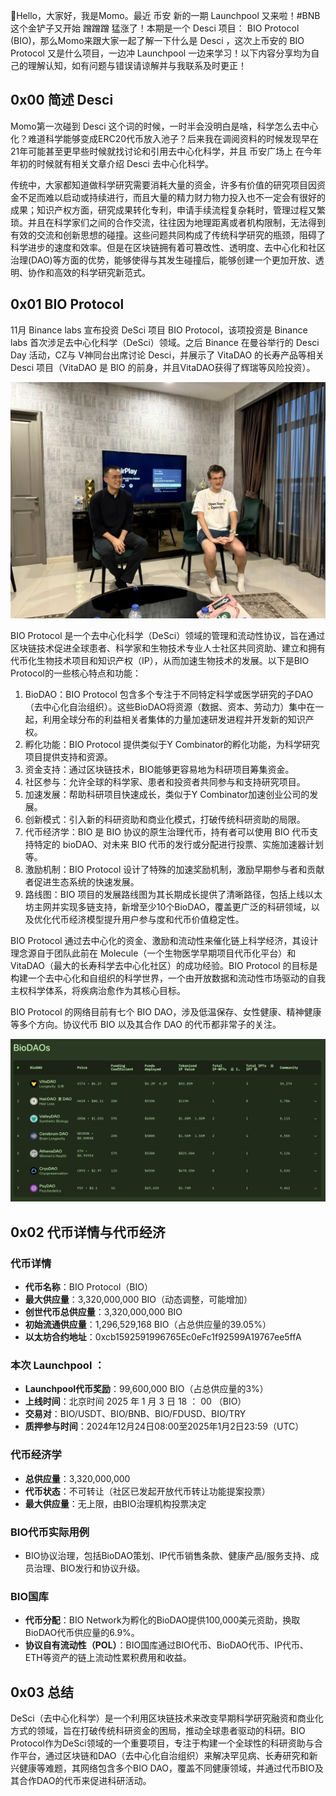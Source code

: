 👋Hello，大家好，我是Momo。最近 币安 新的一期 Launchpool 又来啦！#BNB 这个金铲子又开始 蹭蹭蹭 猛涨了！本期是一个 Desci 项目： BIO Protocol (BIO)，那么Momo来跟大家一起了解一下什么是 Desci ，这次上币安的 BIO Protocol 又是什么项目，一边冲 Launchpool 一边来学习！以下内容分享均为自己的理解认知，如有问题与错误请谅解并与我联系及时更正！

## 0x00 简述 Desci 

Momo第一次碰到 Desci 这个词的时候，一时半会没明白是啥，科学怎么去中心化？难道科学能够变成ERC20代币放入池子？后来我在调阅资料的时候发现早在21年可能甚至更早些时候就找讨论和引用去中心化科学，并且 币安广场上 在今年年初的时候就有相关文章介绍 Desci 去中心化科学。

传统中，大家都知道做科学研究需要消耗大量的资金，许多有价值的研究项目因资金不足而难以启动或持续进行，而且大量的精力财力物力投入也不一定会有很好的成果；知识产权方面，研究成果转化专利，申请手续流程复杂耗时，管理过程又繁琐。并且在科学家们之间的合作交流，往往因为地理距离或者机构限制，无法得到有效的交流和创新思想的碰撞。这些问题共同构成了传统科学研究的瓶颈，阻碍了科学进步的速度和效率。但是在区块链拥有着可篡改性、透明度、去中心化和社区治理(DAO)等方面的优势，能够使得与其发生碰撞后，能够创建一个更加开放、透明、协作和高效的科学研究新范式。

## 0x01 BIO Protocol 

11月 Binance labs 宣布投资 DeSci 项目 BIO Protocol，该项投资是 Binance labs 首次涉足去中心化科学（DeSci）领域。之后 Binance 在曼谷举行的 Desci Day 活动，CZ与 V神同台出席讨论 Desci，并展示了 VitaDAO 的长寿产品等相关 Desci 项目（VitaDAO 是 BIO 的前身，并且VitaDAO获得了辉瑞等风险投资）。

![Pasted image 20241226111407.png](Pasted%20image%2020241226111407.png)

BIO Protocol 是一个去中心化科学（DeSci）领域的管理和流动性协议，旨在通过区块链技术促进全球患者、科学家和生物技术专业人士社区共同资助、建立和拥有代币化生物技术项目和知识产权（IP），从而加速生物技术的发展。以下是BIO Protocol的一些核心特点和功能：
1. BioDAO：BIO Protocol 包含多个专注于不同特定科学或医学研究的子DAO（去中心化自治组织）。这些BioDAO将资源（数据、资本、劳动力）集中在一起，利用全球分布的利益相关者集体的力量加速研发进程并开发新的知识产权。
2. 孵化功能：BIO Protocol 提供类似于Y Combinator的孵化功能，为科学研究项目提供支持和资源。
3. 资金支持：通过区块链技术，BIO能够更容易地为科研项目筹集资金。
4. 社区参与：允许全球的科学家、患者和投资者共同参与和支持研究项目。
5. 加速发展：帮助科研项目快速成长，类似于Y Combinator加速创业公司的发展。
6. 创新模式：引入新的科研资助和商业化模式，打破传统科研资助的局限。
7. 代币经济学：BIO 是 BIO 协议的原生治理代币，持有者可以使用 BIO 代币支持特定的 bioDAO、对未来 BIO 代币的发行或分配进行投票、实施加速器计划等。
8. 激励机制：BIO Protocol 设计了特殊的加速奖励机制，激励早期参与者和贡献者促进生态系统的快速发展。
9. 路线图：BIO 项目的发展路线图为其长期成长提供了清晰路径，包括上线以太坊主网并实现多链支持，新增至少10个BioDAO，覆盖更广泛的科研领域，以及优化代币经济模型提升用户参与度和代币价值稳定性。

 BIO Protocol 通过去中心化的资金、激励和流动性来催化链上科学经济，其设计理念源自于团队此前在 Molecule（一个生物医学早期项目代币化平台）和 VitaDAO（最大的长寿科学去中心化社区）的成功经验。BIO Protocol 的目标是构建一个去中心化和自组织的科学世界，一个由开放数据和流动性市场驱动的自我主权科学体系，将疾病治愈作为其核心目标。
 
BIO Protocol 的网络目前有七个 BIO DAO，涉及低温保存、女性健康、精神健康等多个方向。协议代币 BIO 以及其合作 DAO 的代币都非常子的关注。

![Pasted image 20241226111536.png](Pasted%20image%2020241226111536.png)

## 0x02 代币详情与代币经济

### 代币详情

- **代币名称**：BIO Protocol（BIO）
- **最大供应量**：3,320,000,000 BIO（动态调整，可能增加）
- **创世代币总供应量**：3,320,000,000 BIO
- **初始流通供应量**：1,296,529,168 BIO（占总供应量的39.05%）
- **以太坊合约地址**：0xcb1592591996765Ec0eFc1f92599A19767ee5ffA

### 本次 Launchpool ：

- **Launchpool代币奖励**：99,600,000 BIO（占总供应量的3%）
- **上线时间**：北京时间 2025 年 1 月 3 日 18 ： 00 （BIO）
- **交易对**：BIO/USDT、BIO/BNB、BIO/FDUSD、BIO/TRY
- **质押参与时间**：2024年12月24日08:00至2025年1月2日23:59（UTC）

### 代币经济学

- **总供应量**：3,320,000,000
- **代币状态**：不可转让（社区已发起开放代币转让功能提案投票）
- **最大供应量**：无上限，由BIO治理机构投票决定

### BIO代币实际用例

- BIO协议治理，包括BioDAO策划、IP代币销售条款、健康产品/服务支持、成员治理、BIO发行和协议升级。

### BIO国库

- **代币分配**：BIO Network为孵化的BioDAO提供100,000美元资助，换取BioDAO代币供应量的6.9%。
- **协议自有流动性（POL）**：BIO国库通过BIO代币、BioDAO代币、IP代币、ETH等资产的链上流动性累积费用和收益。


## 0x03 总结

DeSci（去中心化科学）是一个利用区块链技术来改变早期科学研究融资和商业化方式的领域，旨在打破传统科研资金的困局，推动全球患者驱动的科研。BIO Protocol作为DeSci领域的一个重要项目，专注于构建一个全球性的科研资助与合作平台，通过区块链和DAO（去中心化自治组织）来解决罕见病、长寿研究和新兴健康等难题，其网络包含多个BIO DAO，覆盖不同健康领域，并通过代币BIO及其合作DAO的代币来促进科研活动。
